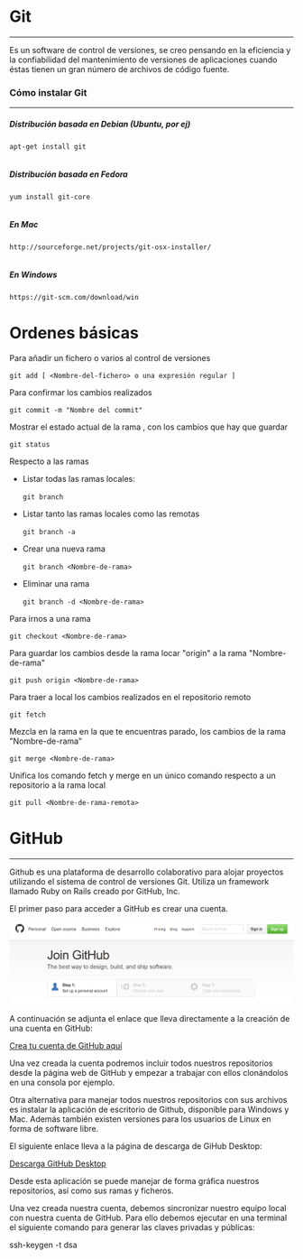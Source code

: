 # Git

---

Es un software de control de versiones, se creo pensando en la eficiencia y la confiabilidad del mantenimiento de versiones de aplicaciones cuando éstas tienen un gran número de archivos de código fuente.

### Cómo instalar Git

---

##### Distribución basada en Debian \(Ubuntu, por ej\)

```
apt-get install git
```

###### 

##### Distribución basada en Fedora

```
yum install git-core
```

###### 

##### En Mac

```
http://sourceforge.net/projects/git-osx-installer/
```

###### 

##### En Windows

```
https://git-scm.com/download/win
```

# Ordenes básicas

Para añadir un fichero o varios al control de versiones

```
git add [ <Nombre-del-fichero> o una expresión regular ] 
```

Para confirmar los cambios realizados

```
git commit -m "Nombre del commit"
```

Mostrar el estado actual de la rama , con los cambios que hay que guardar

```
git status
```

Respecto a las ramas

* Listar todas las ramas locales:

  `git branch`

* Listar tanto las ramas locales como las remotas

  `git branch -a`

* Crear una nueva rama

  `git branch <Nombre-de-rama>`

* Eliminar una rama

  `git branch -d <Nombre-de-rama>`

Para irnos a una rama

```
git checkout <Nombre-de-rama>
```

Para guardar los cambios desde la rama locar "origin" a la rama "Nombre-de-rama"

```
git push origin <Nombre-de-rama>
```

Para traer a local los cambios realizados en el repositorio remoto

```
git fetch
```

Mezcla en la rama en la que te encuentras parado, los cambios de la rama "Nombre-de-rama"

```
git merge <Nombre-de-rama>
```

Unifica los comando fetch y merge en un único comando respecto a un repositorio a la rama local

```
git pull <Nombre-de-rama-remota>
```

# GitHub

---

Github es una plataforma de desarrollo colaborativo para alojar proyectos utilizando el sistema de control de versiones Git. Utiliza un framework llamado Ruby on Rails creado por GitHub, Inc.

El primer paso para acceder a GitHub es crear una cuenta.

![](/assets/githubjoin.png)

A continuación se adjunta el enlace que  lleva directamente a la creación de una cuenta en GitHub:

[Crea tu cuenta de GitHub aquí](https://github.com/join?source=header-home)

Una vez creada la cuenta podremos incluir todos nuestros repositorios desde la página web de GitHub y empezar a trabajar con ellos clonándolos en una consola por ejemplo.

Otra alternativa para manejar todos nuestros repositorios con sus archivos es instalar la aplicación de escritorio de Github, disponible para Windows y Mac. Además también existen versiones para los usuarios de Linux en forma de software libre.

El siguiente enlace lleva a la página de descarga de GiHub Desktop:

[Descarga GitHub Desktop](https://desktop.github.com/)

Desde esta aplicación se puede manejar de forma gráfica nuestros repositorios, así como sus ramas y ficheros.

Una vez creada nuestra cuenta, debemos sincronizar nuestro equipo local con nuestra cuenta de GitHub. Para ello debemos ejecutar en una terminal el siguiente comando para generar las claves privadas y públicas:

ssh-keygen -t dsa



